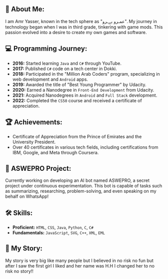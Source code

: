 ## 🚀 About Me:
I am Amr Yasser, known in the tech sphere as "عمـرو بےـرو". My journey in technology began when I was in third grade, tinkering with game mods. This passion evolved into a desire to create my own games and software.

## 💻 Programming Journey:
- **2016:** Started learning `Java` and `C#` through YouTube.
- **2017:** Published `C#` code on a tech center in Dokki.
- **2018:** Participated in the "Million Arab Coders" program, specializing in web development and `Android` apps.
- **2019:** Awarded the title of "Best Young Programmer" by Udacity.
- **2020:** Earned a Nanodegree in `Front-End Development` from Udacity.
- **2021:** Acquired Nanodegrees in `Android` and `Full Stack` development.
- **2022:** Completed the `CS50` course and received a certificate of appreciation.

## 🏆 Achievements:
- Certificate of Appreciation from the Prince of Emirates and the University President.
- Over 40 certificates in various tech fields, including certifications from IBM, Google, and Meta through Coursera.

## 🤖 ASWEPRO Project:
Currently working on developing an AI bot named ASWEPRO, a secret project under continuous experimentation. This bot is capable of tasks such as summarizing, researching, problem-solving, and even speaking on my behalf on WhatsApp!

## 🛠️ Skills:
- **Proficient:** `HTML`, `CSS`, `Java`, `Python`, `C`, `C#`
- **Fundamentals:** `JavaScript`, `SVG`, `C++`, `XML`, `EML`

## 📖 My Story:
My story is very big like many people but I believed in no risk no fun but after I saw the first girl I liked and her name was H.H I changed her to no risk no story!!


